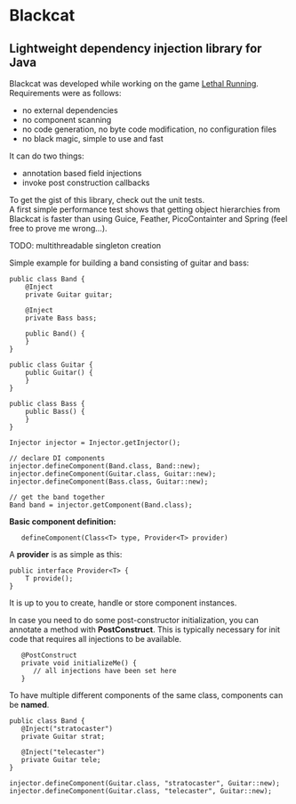 # Blackcat
## Lightweight dependency injection library for Java

Blackcat was developed while working on the game [Lethal Running](http://www.lethalrunning.com/).
Requirements were as follows:
* no external dependencies
* no component scanning
* no code generation, no byte code modification, no configuration files
* no black magic, simple to use and fast

It can do two things:
* annotation based field injections
* invoke post construction callbacks

To get the gist of this library, check out the unit tests.  
A first simple performance test shows that getting object hierarchies from Blackcat is faster than using Guice, Feather, PicoContainter and Spring (feel free to prove me wrong...).

TODO: multithreadable singleton creation

Simple example for building a band consisting of guitar and bass:  
```
public class Band {
	@Inject
	private Guitar guitar;

	@Inject
	private Bass bass;

	public Band() {
	}
}

public class Guitar {
	public Guitar() {
	}
}

public class Bass {
	public Bass() {
	}
}
```
```
Injector injector = Injector.getInjector();

// declare DI components
injector.defineComponent(Band.class, Band::new);
injector.defineComponent(Guitar.class, Guitar::new);
injector.defineComponent(Bass.class, Guitar::new);

// get the band together
Band band = injector.getComponent(Band.class);
```

**Basic component definition:**
```
   defineComponent(Class<T> type, Provider<T> provider) 
```
A **provider** is as simple as this:
```
public interface Provider<T> {
	T provide();
}
```
It is up to you to create, handle or store component instances.

In case you need to do some post-constructor initialization, you can annotate a method with **PostConstruct**.
This is typically necessary for init code that requires all injections to be available.
```
   @PostConstruct
   private void initializeMe() {
      // all injections have been set here
   }
```	

To have multiple different components of the same class, components can be **named**.
```
public class Band {
   @Inject("stratocaster")
   private Guitar strat;

   @Inject("telecaster")
   private Guitar tele;
}

injector.defineComponent(Guitar.class, "stratocaster", Guitar::new);
injector.defineComponent(Guitar.class, "telecaster", Guitar::new);
```
